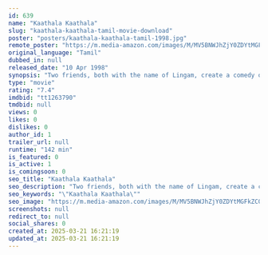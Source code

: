 ```yaml
---
id: 639
name: "Kaathala Kaathala"
slug: "kaathala-kaathala-tamil-movie-download"
poster: "posters/kaathala-kaathala-tamil-1998.jpg"
remote_poster: "https://m.media-amazon.com/images/M/MV5BNWJhZjY0ZDYtMGFkZC00MWYxLTkyMzktYmZmNmRjYTI4ZTQyXkEyXkFqcGc@._V1_SX300.jpg"
original_language: "Tamil"
dubbed_in: null
released_date: "10 Apr 1998"
synopsis: "Two friends, both with the name of Lingam, create a comedy of errors and consequent chaos with their girlfriends and their families."
type: "movie"
rating: "7.4"
imdbid: "tt1263790"
tmdbid: null
views: 0
likes: 0
dislikes: 0
author_id: 1
trailer_url: null
runtime: "142 min"
is_featured: 0
is_active: 1
is_comingsoon: 0
seo_title: "Kaathala Kaathala"
seo_description: "Two friends, both with the name of Lingam, create a comedy of errors and consequent chaos with their girlfriends and their families."
seo_keywords: "\"Kaathala Kaathala\""
seo_image: "https://m.media-amazon.com/images/M/MV5BNWJhZjY0ZDYtMGFkZC00MWYxLTkyMzktYmZmNmRjYTI4ZTQyXkEyXkFqcGc@._V1_SX300.jpg"
screenshots: null
redirect_to: null
social_shares: 0
created_at: 2025-03-21 16:21:19
updated_at: 2025-03-21 16:21:19
---
```


